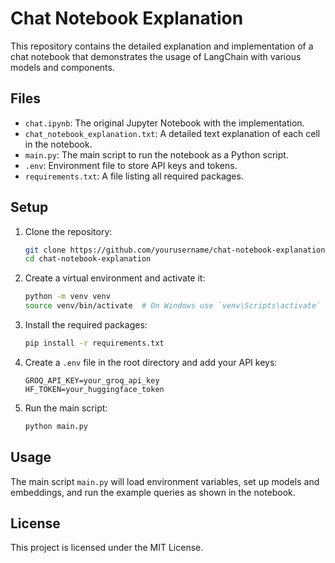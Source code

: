 # Chat Notebook Explanation

This repository contains the detailed explanation and implementation of a chat notebook that demonstrates the usage of LangChain with various models and components.

## Files

- `chat.ipynb`: The original Jupyter Notebook with the implementation.
- `chat_notebook_explanation.txt`: A detailed text explanation of each cell in the notebook.
- `main.py`: The main script to run the notebook as a Python script.
- `.env`: Environment file to store API keys and tokens.
- `requirements.txt`: A file listing all required packages.

## Setup

1. Clone the repository:
    ```bash
    git clone https://github.com/yourusername/chat-notebook-explanation.git
    cd chat-notebook-explanation
    ```

2. Create a virtual environment and activate it:
    ```bash
    python -m venv venv
    source venv/bin/activate  # On Windows use `venv\Scripts\activate`
    ```

3. Install the required packages:
    ```bash
    pip install -r requirements.txt
    ```

4. Create a `.env` file in the root directory and add your API keys:
    ```text
    GROQ_API_KEY=your_groq_api_key
    HF_TOKEN=your_huggingface_token
    ```

5. Run the main script:
    ```bash
    python main.py
    ```

## Usage

The main script `main.py` will load environment variables, set up models and embeddings, and run the example queries as shown in the notebook.

## License

This project is licensed under the MIT License.

